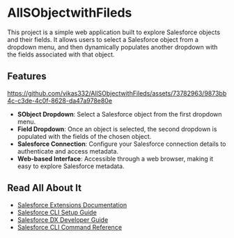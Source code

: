 # AllSObjectwithFileds

This project is a simple web application built to explore Salesforce objects and their fields. It allows users to select a Salesforce object from a dropdown menu, and then dynamically populates another dropdown with the fields associated with that object.





## Features

https://github.com/vikas332/AllSObjectwithFileds/assets/73782963/9873bb4c-c3de-4c0f-8628-da47a978e80e



- **SObject Dropdown**: Select a Salesforce object from the first dropdown menu.
- **Field Dropdown**: Once an object is selected, the second dropdown is populated with the fields of the chosen object.
- **Salesforce Connection**: Configure your Salesforce connection details to authenticate and access metadata.
- **Web-based Interface**: Accessible through a web browser, making it easy to explore Salesforce metadata.




## Read All About It

- [Salesforce Extensions Documentation](https://developer.salesforce.com/tools/vscode/)
- [Salesforce CLI Setup Guide](https://developer.salesforce.com/docs/atlas.en-us.sfdx_setup.meta/sfdx_setup/sfdx_setup_intro.htm)
- [Salesforce DX Developer Guide](https://developer.salesforce.com/docs/atlas.en-us.sfdx_dev.meta/sfdx_dev/sfdx_dev_intro.htm)
- [Salesforce CLI Command Reference](https://developer.salesforce.com/docs/atlas.en-us.sfdx_cli_reference.meta/sfdx_cli_reference/cli_reference.htm)
